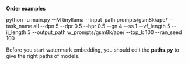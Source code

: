 **Order examples**

python -u main.py --M tinyllama --input_path prompts/gsm8k/ape/ --task_name all --dpn 5 --dpr 0.5 --hpr 0.5 --gn 4 --ss 1 --vf_length 5 --ij_length 3 --output_path w_prompts/gsm8k/ape/ --top_k 100 --ran_seed 100 


Before you start watermark embedding, you should edit the **paths.py** to give the right paths of models.

